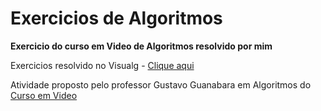 # Exercicios de Algoritmos

**Exercicio do curso em Video de Algoritmos resolvido por mim**

Exercicios resolvido no Visualg - <a href="https://visualg3.com.br/baixar-o-visualg3-0/" target="_blank"> Clique aqui </a>

Atividade proposto pelo professor Gustavo Guanabara em Algoritmos do <a href="https://www.cursoemvideo.com/cursos/" target="_blank"> Curso em Video </a>


